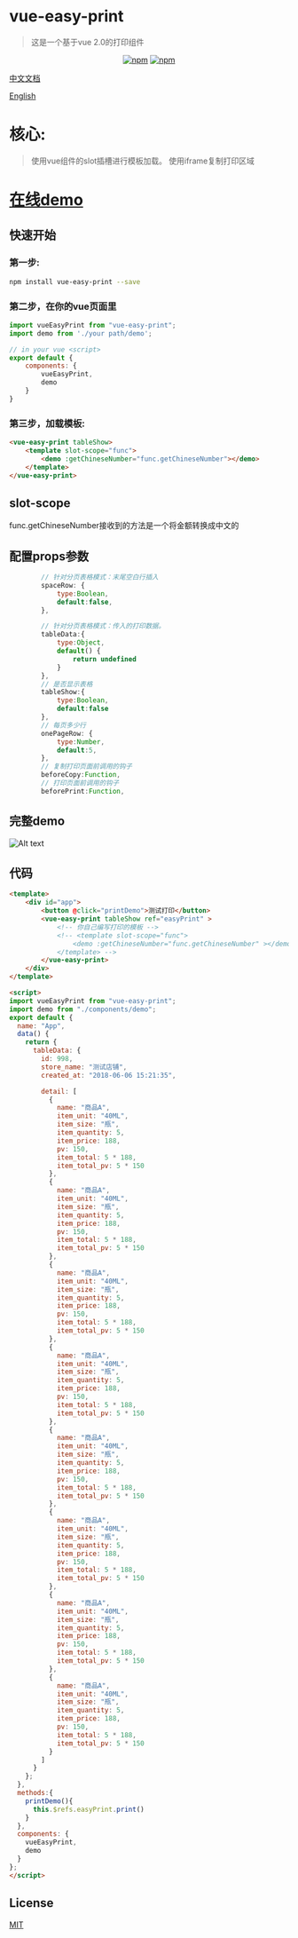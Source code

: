 # vue-easy-print
> 这是一个基于vue 2.0的打印组件
<p align="center">
   <a href="https://www.npmjs.com/package/vue-easy-print"><img src="https://img.shields.io/npm/v/vue-easy-print.svg?style=flat" alt="npm"></a>
   <a href="https://www.npmjs.com/package/vue-easy-print"><img src="https://img.shields.io/npm/dm/vue-easy-print.svg?style=flat" alt="npm"></a>
 </p>
 
[中文文档](./README.MD)

[English](./README.EN.MD)

# 核心:
> 使用vue组件的slot插槽进行模板加载。
> 使用iframe复制打印区域

# [在线demo](https://jsfiddle.net/pcloth/p35vz97u/)

## 快速开始

### 第一步:
``` sh
npm install vue-easy-print --save
```
### 第二步，在你的vue页面里
``` js
import vueEasyPrint from "vue-easy-print";
import demo from './your path/demo';

// in your vue <script>
export default {
    components: {
        vueEasyPrint,
        demo
    }
}
```

### 第三步，加载模板:
``` html
<vue-easy-print tableShow>
    <template slot-scope="func">
        <demo :getChineseNumber="func.getChineseNumber"></demo>
    </template>
</vue-easy-print>

```

## slot-scope
func.getChineseNumber接收到的方法是一个将金额转换成中文的


## 配置props参数
``` js
        // 针对分页表格模式：末尾空白行插入
        spaceRow: {
            type:Boolean,
            default:false,
        },

        // 针对分页表格模式：传入的打印数据。
        tableData:{
            type:Object,
            default() {
                return undefined
            }
        },
        // 是否显示表格
        tableShow:{
            type:Boolean,
            default:false
        },
        // 每页多少行
        onePageRow: {
            type:Number,
            default:5,
        },
        // 复制打印页面前调用的钩子
        beforeCopy:Function,
        // 打印页面前调用的钩子
        beforePrint:Function,
```


## 完整demo
![Alt text](./images/demo.png)


## 代码
``` html
<template>
    <div id="app">
        <button @click="printDemo">测试打印</button>
        <vue-easy-print tableShow ref="easyPrint" >
            <!-- 你自己编写打印的模板 -->
            <!-- <template slot-scope="func">
                <demo :getChineseNumber="func.getChineseNumber" ></demo>
            </template> -->
        </vue-easy-print>
    </div>
</template>

<script>
import vueEasyPrint from "vue-easy-print";
import demo from "./components/demo";
export default {
  name: "App",
  data() {
    return {
      tableData: {
        id: 998,
        store_name: "测试店铺",
        created_at: "2018-06-06 15:21:35",

        detail: [
          {
            name: "商品A",
            item_unit: "40ML",
            item_size: "瓶",
            item_quantity: 5,
            item_price: 188,
            pv: 150,
            item_total: 5 * 188,
            item_total_pv: 5 * 150
          },
          {
            name: "商品A",
            item_unit: "40ML",
            item_size: "瓶",
            item_quantity: 5,
            item_price: 188,
            pv: 150,
            item_total: 5 * 188,
            item_total_pv: 5 * 150
          },
          {
            name: "商品A",
            item_unit: "40ML",
            item_size: "瓶",
            item_quantity: 5,
            item_price: 188,
            pv: 150,
            item_total: 5 * 188,
            item_total_pv: 5 * 150
          },
          {
            name: "商品A",
            item_unit: "40ML",
            item_size: "瓶",
            item_quantity: 5,
            item_price: 188,
            pv: 150,
            item_total: 5 * 188,
            item_total_pv: 5 * 150
          },
          {
            name: "商品A",
            item_unit: "40ML",
            item_size: "瓶",
            item_quantity: 5,
            item_price: 188,
            pv: 150,
            item_total: 5 * 188,
            item_total_pv: 5 * 150
          },
          {
            name: "商品A",
            item_unit: "40ML",
            item_size: "瓶",
            item_quantity: 5,
            item_price: 188,
            pv: 150,
            item_total: 5 * 188,
            item_total_pv: 5 * 150
          },
          {
            name: "商品A",
            item_unit: "40ML",
            item_size: "瓶",
            item_quantity: 5,
            item_price: 188,
            pv: 150,
            item_total: 5 * 188,
            item_total_pv: 5 * 150
          },
          {
            name: "商品A",
            item_unit: "40ML",
            item_size: "瓶",
            item_quantity: 5,
            item_price: 188,
            pv: 150,
            item_total: 5 * 188,
            item_total_pv: 5 * 150
          }
        ]
      }
    };
  },
  methods:{
    printDemo(){
      this.$refs.easyPrint.print()
    }
  },
  components: {
    vueEasyPrint,
    demo
  }
};
</script>

```
## License

[MIT](https://github.com/pcloth/vue-easy-print/blob/master/LICENSE)
